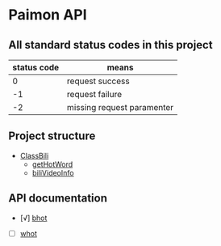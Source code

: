 # Paimon API  

## All standard status codes in this project  

| status code   | means                 |
|---------------|-----------------------|
|0              |request success        |
|-1             |request failure        |
|-2             |missing request paramenter|

## Project structure

- [ClassBili](/ClassBili.py)
    - [getHotWord](/ClassBili.py#L28)
    - [biliVideoInfo](/ClassBili.py#)

## API documentation

- [√] [bhot](/ClassBili.md#L1)
- [ ] [whot](/ClassBili.md#)

